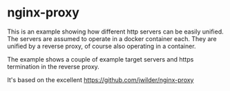 # nginx-proxy

This is an example showing how different http servers can be easily unified. The servers are assumed to operate in a docker container each. They are unified by a reverse proxy, of course also operating in a container.

The example shows a couple of example target servers and https termination in the reverse proxy.

It's based on the excellent https://github.com/jwilder/nginx-proxy
